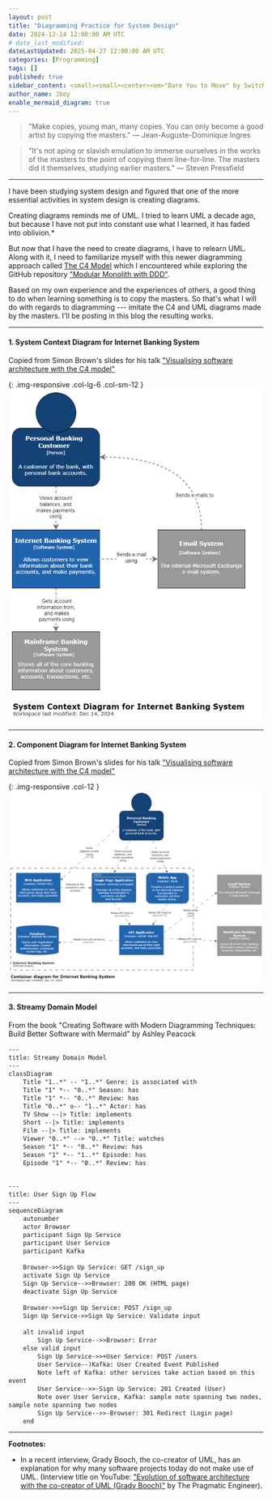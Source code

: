```yaml
---
layout: post
title: "Diagramming Practice for System Design"
date: 2024-12-14 12:00:00 AM UTC
# date_last_modified: 
dateLastUpdated: 2025-04-27 12:00:00 AM UTC
categories: [Programming]
tags: []
published: true
sidebar_content: <small><small><center><em>"Dare You to Move" by Switchfoot</em></center></small></small> <iframe width="100%" src="https://www.youtube.com/embed/iOTcr9wKC-o?si=eJ5zIoBndzGe30-7" title="YouTube video player" frameborder="0" allow="accelerometer; autoplay; clipboard-write; encrypted-media; gyroscope; picture-in-picture; web-share" referrerpolicy="strict-origin-when-cross-origin" allowfullscreen></iframe>
author_name: Jboy
enable_mermaid_diagram: true
---
```


> "Make copies, young man, many copies. You can only become a good artist by copying the masters." — Jean-Auguste-Dominique Ingres

> "It's not aping or slavish emulation to immerse ourselves in the works of the masters to the point of copying them line-for-line. The masters did it themselves, studying earlier masters." — Steven Pressfield

--------


I have been studying system design and figured that one of the more essential activities in system design is creating diagrams.

Creating diagrams reminds me of UML. I tried to learn UML a decade ago, but because I have not put into constant use what I learned, it has faded into oblivion.*

But now that I have the need to create diagrams, I have to relearn UML. Along with it, I need to familiarize myself with this newer diagramming approach called [The C4 Model](https://c4model.com/) which I encountered while exploring the GitHub repository ["Modular Monolith with DDD"](https://github.com/kgrzybek/modular-monolith-with-ddd). 

Based on my own experience and the experiences of others, a good thing to do when learning something is to copy the masters. So that's what I will do with regards to diagramming --- imitate the C4 and UML diagrams made by the masters. I'll be posting in this blog the resulting works.

--------

#### 1. System Context Diagram for Internet Banking System

Copied from Simon Brown's slides for his talk ["Visualising software architecture with the C4 model"](https://www.youtube.com/watch?v=x2-rSnhpw0g)


{: .img-responsive .col-lg-6 .col-sm-12 }
![System Context Diagram for Internet Banking System](/images/2024/2024-12-12-system-context-diagram-for-internet-banking-system.png)

--------


#### 2. Component Diagram for Internet Banking System

Copied from Simon Brown's slides for his talk ["Visualising software architecture with the C4 model"](https://www.youtube.com/watch?v=x2-rSnhpw0g)

{: .img-responsive .col-12 }
![Component Diagram for Internet Banking System](/images/2024/2024-12-14-container-diagram-for-internet-banking-system.png)

--------


#### 3. Streamy Domain Model

From the book "Creating Software with Modern Diagramming Techniques: Build Better Software with Mermaid" by Ashley Peacock

``` mermaid
---
title: Streamy Domain Model
---
classDiagram
    Title "1..*" -- "1..*" Genre: is associated with
    Title "1" *-- "0..*" Season: has
    Title "1" *-- "0..*" Review: has
    Title "0..*" o-- "1..*" Actor: has
    TV Show --|> Title: implements
    Short --|> Title: implements
    Film --|> Title: implements
    Viewer "0..*" --> "0..*" Title: watches
    Season "1" *-- "0..*" Review: has
    Season "1" *-- "1..*" Episode: has
    Episode "1" *-- "0..*" Review: has
```

``` mermaid

---
title: User Sign Up Flow
---
sequenceDiagram
    autonumber
    actor Browser
    participant Sign Up Service
    participant User Service
    participant Kafka
    
    Browser->>Sign Up Service: GET /sign_up
    activate Sign Up Service
    Sign Up Service-->>Browser: 200 OK (HTML page)
    deactivate Sign Up Service
    
    Browser->>+Sign Up Service: POST /sign_up
    Sign Up Service->>Sign Up Service: Validate input
    
    alt invalid input
        Sign Up Service-->>Browser: Error
    else valid input
        Sign Up Service->>+User Service: POST /users
        User Service--)Kafka: User Created Event Published
        Note left of Kafka: other services take action based on this event
        User Service-->>-Sign Up Service: 201 Created (User)
        Note over User Service, Kafka: sample note spanning two nodes, sample note spanning two nodes
        Sign Up Service-->>-Browser: 301 Redirect (Login page)
    end
```

--------

<div class="small" markdown="1">

**Footnotes:**

* In a recent interview, Grady Booch, the co-creator of UML, has an explanation for why many software projects today do not make use of UML. (Interview title on YouTube: ["Evolution of software architecture with the co-creator of UML (Grady Booch)"](https://www.youtube.com/watch?v=u7WaC429YcU&t=4873s) by The Pragmatic Engineer).

</div>
